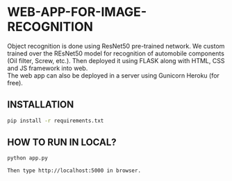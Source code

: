 # WEB-APP-FOR-IMAGE-RECOGNITION

Object recognition is done using ResNet50 pre-trained network. We custom trained over the REsNet50 model for recognition of automobile components (Oil filter, Screw, etc.). Then deployed it using FLASK along with HTML, CSS and JS framework into web. <br>
The web app can also be deployed in a server using Gunicorn Heroku (for free). <br>
<h2>INSTALLATION</h2>

```sh
pip install -r requirements.txt
```
<h2>HOW TO RUN IN LOCAL?</h2>

```sh
python app.py
```
```sh
Then type http://localhost:5000 in browser. 
```
